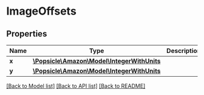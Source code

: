 # ImageOffsets

## Properties
Name | Type | Description | Notes
------------ | ------------- | ------------- | -------------
**x** | [**\Popsicle\Amazon\Model\IntegerWithUnits**](IntegerWithUnits.md) |  | 
**y** | [**\Popsicle\Amazon\Model\IntegerWithUnits**](IntegerWithUnits.md) |  | 

[[Back to Model list]](../../README.md#documentation-for-models) [[Back to API list]](../../README.md#documentation-for-api-endpoints) [[Back to README]](../../README.md)

